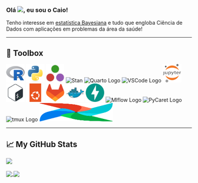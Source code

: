 ### Olá <img src="https://raw.githubusercontent.com/MartinHeinz/MartinHeinz/master/wave.gif" width="30px">, eu sou o Caio!

Tenho interesse em [estatística Bayesiana](http://www.rbf-bjpt.org.br/en-understanding-interpreting-confidence-credible-intervals-articulo-S141335551831058X) e tudo que engloba Ciência de Dados com aplicações em problemas da área da saúde!

---

## 🧰  Toolbox

<img src="https://github.com/devicons/devicon/blob/master/icons/r/r-original.svg" alt="R Logo" width="50" height="50"/> <img src="https://github.com/devicons/devicon/blob/master/icons/python/python-original.svg" alt="Python Logo" width="50" height="50"/> <img src="https://github.com/devicons/devicon/blob/master/icons/julia/julia-original.svg" alt="Julia" width="50" height="50"/> <img src="https://mc-stan.org/images/stan_logo.png" alt="Stan" width="50" height="50"/> <img src="https://avatars.githubusercontent.com/u/67437475?s=200&v=4" alt="Quarto Logo" width="50" height="50"/> <img src="https://cdn.worldvectorlogo.com/logos/visual-studio-code-1.svg" alt="VSCode Logo" width="50" height="50"/> <img src="https://github.com/devicons/devicon/blob/master/icons/jupyter/jupyter-original-wordmark.svg" alt="Jupyter Logo" width="50" height="50"/> <img src="https://github.com/devicons/devicon/blob/master/icons/bash/bash-original.svg" alt="Bash Logo" width="50" height="50"/> <img src="https://github.com/devicons/devicon/blob/master/icons/ubuntu/ubuntu-plain.svg" alt="Ubuntu Logo" width="50" height="50"/> <img src="https://github.com/devicons/devicon/blob/master/icons/gitlab/gitlab-original.svg" alt="GitLab Logo" width="50" height="50"/> <img src="https://github.com/devicons/devicon/blob/master/icons/docker/docker-original.svg" alt="Docker Logo" width="50" height="50"/> <img src="https://github.com/devicons/devicon/blob/master/icons/fastapi/fastapi-original.svg" alt="FastAPI Logo" width="50" height="50"/> <img src="https://mlflow.org/img/mlflow-black.svg" alt="Mlflow Logo" width="120" height="50"/> <img src="https://github.com/pycaret/pycaret/blob/master/docs/images/logo.png" alt="PyCaret Logo" width="300" height="50"/> <img src="https://github.com/tmux/tmux/blob/master/logo/tmux-logo-small.png" alt="tmux Logo" width="200" height="50"/> <img src="https://github.com/devicons/devicon/blob/master/icons/apacheairflow/apacheairflow-original.svg" alt="airflow Logo" width="200" height="50"/>




---

## &#x1f4c8; My GitHub Stats

![](https://komarev.com/ghpvc/?username=caiosainvallio)

<a href="https://github.com/anuraghazra/github-readme-stats">
  <img align="center" src="https://github-readme-stats.vercel.app/api/top-langs/?username=caiosainvallio&layout=compact&theme=dracula&langs_count=10" />
</a>
<a href="https://github.com/anuraghazra/convoychat">
  <img align="center" src="https://github-readme-stats.vercel.app/api?username=caiosainvallio&show_icons=true&count_private=true&theme=dracula&hide=stars,prs,issues,contribs" />
</a>

